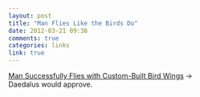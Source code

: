 ```yaml
---
layout: post
title: "Man Flies Like the Birds Do"
date: 2012-03-21 09:38
comments: true
categories: links
link: true
---
```

[Man Successfully Flies with Custom-Built Bird Wings](http://www.wired.com/wiredscience/2012/03/human-bird-wings/ "Man Successfully Flies with Custom-Built Bird Wings") &rarr;  
Daedalus would approve.